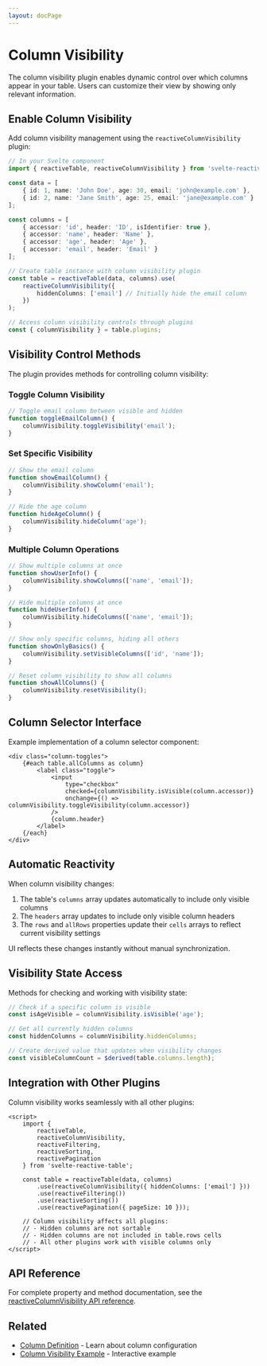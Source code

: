 ```yaml
---
layout: docPage
---
```


<script lang="ts">
	import { reactiveBreadcrumb } from '$shared/lib/breadcrumb.svelte'
	import { BookOpen } from '@lucide/svelte';

	const breadcrumb = reactiveBreadcrumb();
	breadcrumb.setItems([
		{
			icon: BookOpen, 
			href: '/docs/introduction'
		},
		{
			title: 'Plugins',
		},
		{
			title: 'Column Visibility'
		}
	])
</script>

# Column Visibility

The column visibility plugin enables dynamic control over which columns appear in your table. Users can customize their view by showing only relevant information.

## Enable Column Visibility

Add column visibility management using the `reactiveColumnVisibility` plugin:

```ts
// In your Svelte component
import { reactiveTable, reactiveColumnVisibility } from 'svelte-reactive-table';

const data = [
	{ id: 1, name: 'John Doe', age: 30, email: 'john@example.com' },
	{ id: 2, name: 'Jane Smith', age: 25, email: 'jane@example.com' }
];

const columns = [
	{ accessor: 'id', header: 'ID', isIdentifier: true },
	{ accessor: 'name', header: 'Name' },
	{ accessor: 'age', header: 'Age' },
	{ accessor: 'email', header: 'Email' }
];

// Create table instance with column visibility plugin
const table = reactiveTable(data, columns).use(
	reactiveColumnVisibility({
		hiddenColumns: ['email'] // Initially hide the email column
	})
);

// Access column visibility controls through plugins
const { columnVisibility } = table.plugins;
```

## Visibility Control Methods

The plugin provides methods for controlling column visibility:

### Toggle Column Visibility

```js
// Toggle email column between visible and hidden
function toggleEmailColumn() {
	columnVisibility.toggleVisibility('email');
}
```

### Set Specific Visibility

```js
// Show the email column
function showEmailColumn() {
	columnVisibility.showColumn('email');
}

// Hide the age column
function hideAgeColumn() {
	columnVisibility.hideColumn('age');
}
```

### Multiple Column Operations

```js
// Show multiple columns at once
function showUserInfo() {
	columnVisibility.showColumns(['name', 'email']);
}

// Hide multiple columns at once
function hideUserInfo() {
	columnVisibility.hideColumns(['name', 'email']);
}

// Show only specific columns, hiding all others
function showOnlyBasics() {
	columnVisibility.setVisibleColumns(['id', 'name']);
}

// Reset column visibility to show all columns
function showAllColumns() {
	columnVisibility.resetVisibility();
}
```

## Column Selector Interface

Example implementation of a column selector component:

```svelte
<div class="column-toggles">
	{#each table.allColumns as column}
		<label class="toggle">
			<input
				type="checkbox"
				checked={columnVisibility.isVisible(column.accessor)}
				onchange={() => columnVisibility.toggleVisibility(column.accessor)}
			/>
			{column.header}
		</label>
	{/each}
</div>
```

## Automatic Reactivity

When column visibility changes:

1. The table's `columns` array updates automatically to include only visible columns
2. The `headers` array updates to include only visible column headers
3. The `rows` and `allRows` properties update their `cells` arrays to reflect current visibility settings

UI reflects these changes instantly without manual synchronization.

## Visibility State Access

Methods for checking and working with visibility state:

```js
// Check if a specific column is visible
const isAgeVisible = columnVisibility.isVisible('age');

// Get all currently hidden columns
const hiddenColumns = columnVisibility.hiddenColumns;

// Create derived value that updates when visibility changes
const visibleColumnCount = $derived(table.columns.length);
```

## Integration with Other Plugins

Column visibility works seamlessly with all other plugins:

```svelte
<script>
	import {
		reactiveTable,
		reactiveColumnVisibility,
		reactiveFiltering,
		reactiveSorting,
		reactivePagination
	} from 'svelte-reactive-table';

	const table = reactiveTable(data, columns)
		.use(reactiveColumnVisibility({ hiddenColumns: ['email'] }))
		.use(reactiveFiltering())
		.use(reactiveSorting())
		.use(reactivePagination({ pageSize: 10 }));

	// Column visibility affects all plugins:
	// - Hidden columns are not sortable
	// - Hidden columns are not included in table.rows cells
	// - All other plugins work with visible columns only
</script>
```

## API Reference

For complete property and method documentation, see the [reactiveColumnVisibility API reference](/docs/api/reactive-column-visibility).

## Related

- [Column Definition](/docs/column-definition) - Learn about column configuration
- [Column Visibility Example](/docs/examples/column-visibility) - Interactive example
